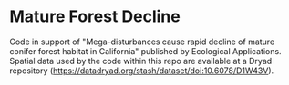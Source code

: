 # Mature Forest Decline

Code in support of "Mega-disturbances cause rapid decline of mature conifer forest habitat in California" published by Ecological Applications. Spatial data used by the code within this repo are available at a Dryad repository (https://datadryad.org/stash/dataset/doi:10.6078/D1W43V).
